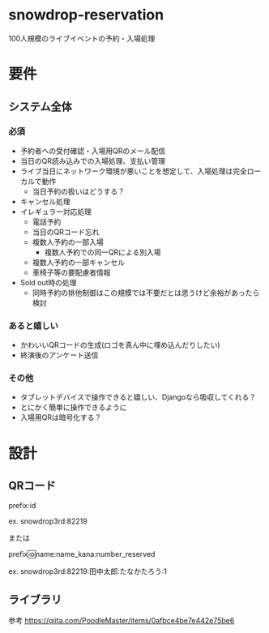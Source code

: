 # snowdrop-reservation
100人規模のライブイベントの予約・入場処理


# 要件
## システム全体
### 必須
- 予約者への受付確認・入場用QRのメール配信
- 当日のQR読み込みでの入場処理、支払い管理
- ライブ当日にネットワーク環境が悪いことを想定して、入場処理は完全ローカルで動作
    - 当日予約の扱いはどうする？
- キャンセル処理
- イレギュラー対応処理
    - 電話予約
    - 当日のQRコード忘れ
    - 複数人予約の一部入場
        - 複数人予約での同一QRによる別入場
    - 複数人予約の一部キャンセル
    - 車椅子等の要配慮者情報
- Sold out時の処理
    - 同時予約の排他制御はこの規模では不要だとは思うけど余裕があったら検討

### あると嬉しい
- かわいいQRコードの生成(ロゴを真ん中に埋め込んだりしたい)
- 終演後のアンケート送信

### その他
- タブレットデバイスで操作できると嬉しい、Djangoなら吸収してくれる？
- とにかく簡単に操作できるように
- 入場用QRは暗号化する？

# 設計
## QRコード
prefix:id

ex. snowdrop3rd:82219

または

prefix:id:name:name_kana:number_reserved

ex. snowdrop3rd:82219:田中太郎:たなかたろう:1

## ライブラリ
参考
https://qiita.com/PoodleMaster/items/0afbce4be7e442e75be6
